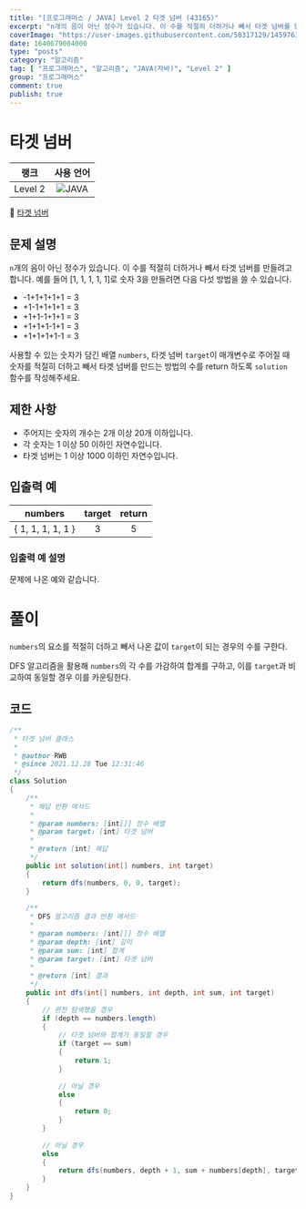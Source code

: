 ```yaml
---
title: "[프로그래머스 / JAVA] Level 2 타겟 넘버 (43165)"
excerpt: "n개의 음이 아닌 정수가 있습니다. 이 수를 적절히 더하거나 빼서 타겟 넘버를 만들려고 합니다. 예를 들어 [1, 1, 1, 1, 1]로 숫자 3을 만들려면 다음 다섯 방법을 쓸 수 있습니다."
coverImage: "https://user-images.githubusercontent.com/50317129/145976356-6b5d1430-31c0-4c34-829e-6be8f747ab19.png"
date: 1640679004000
type: "posts"
category: "알고리즘"
tag: [ "프로그래머스", "알고리즘", "JAVA(자바)", "Level 2" ]
group: "프로그래머스"
comment: true
publish: true
---
```


# 타겟 넘버

|  랭크   |                                                      사용 언어                                                      |
| :-----: | :-----------------------------------------------------------------------------------------------------------------: |
| Level 2 | ![JAVA](https://shields.io/badge/java-JDK%2011-lightgray?logo=java&style=plastic&logoColor=white&labelColor=orange) |

🔗 [타겟 넘버](https://programmers.co.kr/learn/courses/30/lessons/43165)





## 문제 설명

`n`개의 음이 아닌 정수가 있습니다. 이 수를 적절히 더하거나 빼서 타겟 넘버를 만들려고 합니다. 예를 들어 [1, 1, 1, 1, 1]로 숫자 3을 만들려면 다음 다섯 방법을 쓸 수 있습니다.

* -1+1+1+1+1 = 3
* +1-1+1+1+1 = 3
* +1+1-1+1+1 = 3
* +1+1+1-1+1 = 3
* +1+1+1+1-1 = 3

사용할 수 있는 숫자가 담긴 배열 `numbers`, 타겟 넘버 `target`이 매개변수로 주어질 때 숫자를 적절히 더하고 빼서 타겟 넘버를 만드는 방법의 수를 return 하도록 `solution` 함수를 작성해주세요.





## 제한 사항

* 주어지는 숫자의 개수는 2개 이상 20개 이하입니다.
* 각 숫자는 1 이상 50 이하인 자연수입니다.
* 타겟 넘버는 1 이상 1000 이하인 자연수입니다.





## 입출력 예

|      numbers      | target | return |
| :---------------: | :----: | :----: |
| { 1, 1, 1, 1, 1 } |   3    |   5    |



### 입출력 예 설명

문제에 나온 예와 같습니다.










# 풀이

`numbers`의 요소를 적절히 더하고 빼서 나온 값이 `target`이 되는 경우의 수를 구한다.

DFS 알고리즘을 활용해 `numbers`의 각 수를 가감하여 합계를 구하고, 이를 `target`과 비교하여 동일할 경우 이를 카운팅한다.





## 코드

``` java
/**
 * 타겟 넘버 클래스
 *
 * @author RWB
 * @since 2021.12.28 Tue 12:31:46
 */
class Solution
{
	/**
	 * 해답 반환 메서드
	 *
	 * @param numbers: [int[]] 정수 배열
	 * @param target: [int] 타겟 넘버
	 *
	 * @return [int] 해답
	 */
	public int solution(int[] numbers, int target)
	{
		return dfs(numbers, 0, 0, target);
	}
	
	/**
	 * DFS 알고리즘 결과 반환 메서드
	 *
	 * @param numbers: [int[]] 정수 배열
	 * @param depth: [int] 깊이
	 * @param sum: [int] 합계
	 * @param target: [int] 타겟 넘버
	 *
	 * @return [int] 결과
	 */
	public int dfs(int[] numbers, int depth, int sum, int target)
	{
		// 완전 탐색했을 경우
		if (depth == numbers.length)
		{
			// 타겟 넘버와 합계가 동일할 경우
			if (target == sum)
			{
				return 1;
			}
			
			// 아닐 경우
			else
			{
				return 0;
			}
		}
		
		// 아닐 경우
		else
		{
			return dfs(numbers, depth + 1, sum + numbers[depth], target) + dfs(numbers, depth + 1, sum - numbers[depth], target);
		}
	}
}
```